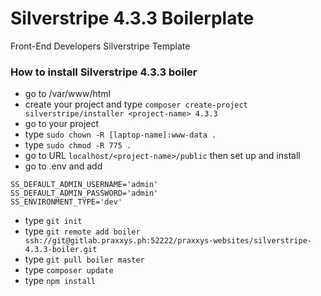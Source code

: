 # Silverstripe 4.3.3 Boilerplate

Front-End Developers Silverstripe Template

### How to install Silverstripe 4.3.3 boiler

- go to /var/www/html
- create your project and type 
  ```composer create-project silverstripe/installer <project-name> 4.3.3```
- go to your project
- type ```sudo chown -R [laptop-name]:www-data .```
- type ```sudo chmod -R 775 .```
- go to URL ```localhost/<project-name>/public``` then set up and install
- go to .env and add
```
SS_DEFAULT_ADMIN_USERNAME='admin'
SS_DEFAULT_ADMIN_PASSWORD='admin'
SS_ENVIRONMENT_TYPE='dev'
```
- type ```git init```
- type ```git remote add boiler ssh://git@gitlab.praxxys.ph:52222/praxxys-websites/silverstripe-4.3.3-boiler.git```
- type ```git pull boiler master```
- type ```composer update```
- type ```npm install```
